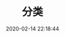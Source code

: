 ---
title: 分类
date: 2020-02-14 22:18:44
type: categories
layout: "categories"
toc: false
comments: false
---
